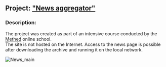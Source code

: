 ## Project: ["News aggregator"](https://wee-owl.github.io/News-aggregator/)

### Description:  
The project was created as part of an intensive course conducted by the [Methed](https://methed.ru/) online school.  
The site is not hosted on the Internet. Access to the news page is possible after downloading the archive and running it on the local network.  

![News_main](https://user-images.githubusercontent.com/95621680/169003081-82205282-f16f-483a-aa7d-81f00bf94c2e.JPG)
